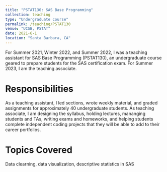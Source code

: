 ```yaml
---
title: "PSTAT130: SAS Base Programming"
collection: teaching
type: "Undergraduate course"
permalink: /teaching/PSTAT130
venue: "UCSB, PSTAT"
date: 2021-6-1
location: "Santa Barbara, CA"
---
```


For Summer 2021, Winter 2022, and Summer 2022, I was a teaching assistant for SAS Base Programming (PSTAT130), an undergraduate course geared to prepare students for the SAS certification exam. For Summer 2023, I am the teaching associate.

Responsibilities
======
As a teaching assistant, I led sections, wrote weekly material, and graded assignments for approximately 40 undergraduate students. As teaching associate, I am designing the syllabus, holding lectures, mananging students and TAs, writing exams and homeworks, and helping students complete independent coding projects that they will be able to add to their career portfolios.

Topics Covered
======
Data clearning, data visualization, descriptive statistics in SAS
